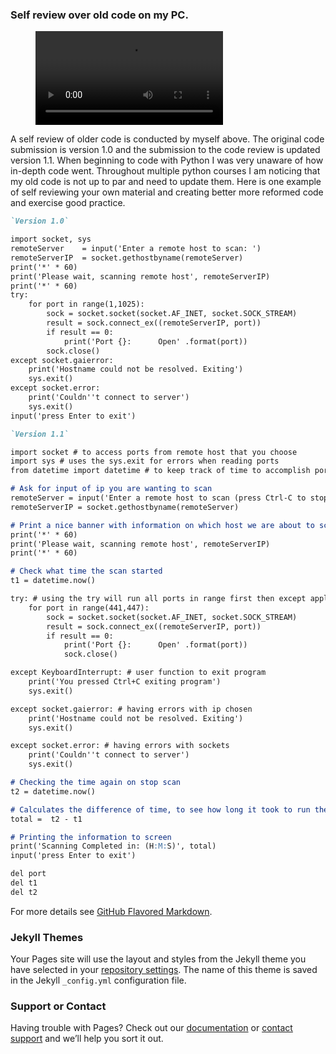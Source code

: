 ### Self review over old code on my PC.

<figure class="video_container">
  <video controls="true" allowfullscreen="true" poster="">
    <source src="https://Eclan.github.io/NewHorizons/Code Review.mp4" type="video/mp4">
  </video>
</figure>

A self review of older code is conducted by myself above. The original code submission is version 1.0 and the submission to the code review is updated version 1.1. When beginning to code with Python I was very unaware of how in-depth code went. Throughout multiple python courses I am noticing that my old code is not up to par and need to update them. Here is one example of self reviewing your own material and creating better more reformed code and exercise good practice.

```markdown
`Version 1.0`

import socket, sys
remoteServer    = input('Enter a remote host to scan: ')
remoteServerIP  = socket.gethostbyname(remoteServer)
print('*' * 60)
print('Please wait, scanning remote host', remoteServerIP)
print('*' * 60)
try: 
    for port in range(1,1025):  
        sock = socket.socket(socket.AF_INET, socket.SOCK_STREAM) 
        result = sock.connect_ex((remoteServerIP, port)) 
        if result == 0: 
            print('Port {}: 	 Open' .format(port)) 
        sock.close() 
except socket.gaierror: 
    print('Hostname could not be resolved. Exiting')
    sys.exit()
except socket.error: 
    print('Couldn''t connect to server')
    sys.exit()
input('press Enter to exit')

```

```markdown
`Version 1.1`

import socket # to access ports from remote host that you choose
import sys # uses the sys.exit for errors when reading ports
from datetime import datetime # to keep track of time to accomplish port scan

# Ask for input of ip you are wanting to scan
remoteServer = input('Enter a remote host to scan (press Ctrl-C to stop): ')
remoteServerIP = socket.gethostbyname(remoteServer)

# Print a nice banner with information on which host we are about to scan
print('*' * 60)
print('Please wait, scanning remote host', remoteServerIP)
print('*' * 60)

# Check what time the scan started
t1 = datetime.now()

try: # using the try will run all ports in range first then except applies
    for port in range(441,447):
        sock = socket.socket(socket.AF_INET, socket.SOCK_STREAM) 
        result = sock.connect_ex((remoteServerIP, port))
        if result == 0: 
            print('Port {}: 	 Open' .format(port)) 
            sock.close() 

except KeyboardInterrupt: # user function to exit program
    print('You pressed Ctrl+C exiting program')
    sys.exit()

except socket.gaierror: # having errors with ip chosen
    print('Hostname could not be resolved. Exiting')
    sys.exit()

except socket.error: # having errors with sockets
    print('Couldn''t connect to server')
    sys.exit()

# Checking the time again on stop scan
t2 = datetime.now()

# Calculates the difference of time, to see how long it took to run the script
total =  t2 - t1

# Printing the information to screen
print('Scanning Completed in: (H:M:S)', total)
input('press Enter to exit')

del port
del t1
del t2

```



For more details see [GitHub Flavored Markdown](https://guides.github.com/features/mastering-markdown/).

### Jekyll Themes

Your Pages site will use the layout and styles from the Jekyll theme you have selected in your [repository settings](https://github.com/Eclan/NewHorizons/settings). The name of this theme is saved in the Jekyll `_config.yml` configuration file.

### Support or Contact

Having trouble with Pages? Check out our [documentation](https://docs.github.com/categories/github-pages-basics/) or [contact support](https://support.github.com/contact) and we’ll help you sort it out.
